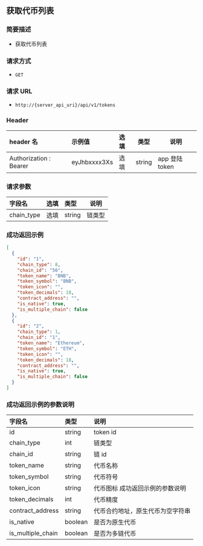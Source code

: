## 获取代币列表

### 简要描述

- 获取代币列表

### 请求方式

- `GET`

### 请求 URL

- `http://{server_api_uri}/api/v1/tokens`

### Header

| header 名              | 示例值       | 选填 | 类型   | 说明           |
| :--------------------- | :----------- | :--- | ------ | -------------- |
| Authorization : Bearer | eyJhbxxxx3Xs | 选填 | string | app 登陆 token |

### 请求参数

| 字段名     | 选填 | 类型   | 说明   |
| :--------- | :--- | :----- | ------ |
| chain_type | 选填 | string | 链类型 |

### 成功返回示例

```json
[
  {
    "id": "1",
    "chain_type": 8,
    "chain_id": "56",
    "token_name": "BNB",
    "token_symbol": "BNB",
    "token_icon": "",
    "token_decimals": 18,
    "contract_address": "",
    "is_native": true,
    "is_multiple_chain": false
  },
  {
    "id": "2",
    "chain_type": 1,
    "chain_id": "1",
    "token_name": "Ethereum",
    "token_symbol": "ETH",
    "token_icon": "",
    "token_decimals": 18,
    "contract_address": "",
    "is_native": true,
    "is_multiple_chain": false
  }
]
```

### 成功返回示例的参数说明

| 字段名            | 类型    | 说明                             |
| :---------------- | :------ | :------------------------------- |
| id                | string  | token id                         |
| chain_type        | int     | 链类型                           |
| chain_id          | string  | 链 id                            |
| token_name        | string  | 代币名称                         |
| token_symbol      | string  | 代币符号                         |
| token_icon        | string  | 代币图标 成功返回示例的参数说明  |
| token_decimals    | int     | 代币精度                         |
| contract_address  | string  | 代币合约地址，原生代币为空字符串 |
| is_native         | boolean | 是否为原生代币                   |
| is_multiple_chain | boolean | 是否为多链代币                   |
